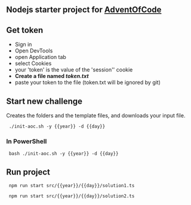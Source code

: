 ## Nodejs starter project for [AdventOfCode](https://adventofcode.com/)

## Get token 
 - Sign in 
 - Open DevTools 
 - open Application tab
 - select Cookies 
 - your 'token' is the value of the 'session'' cookie
 - **Create a file named *token.txt*** 
 - paste your token to the file (token.txt will be ignored by git)

## Start new challenge
Creates the folders and the template files, and downloads your input file.
```shell
 ./init-aoc.sh -y {{year}} -d {{day}}
 ```
### In PowerShell
```shell
 bash ./init-aoc.sh -y {{year}} -d {{day}}
 ```

## Run project 

```shell
 npm run start src/{{year}}/{{day}}/solution1.ts
 ```
```shell
 npm run start src/{{year}}/{{day}}/solution2.ts
 ```
